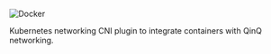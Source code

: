 ![Docker](https://github.com/fsedano/kubernetes-cni-vlan/workflows/Docker/badge.svg?event=push)

Kubernetes networking CNI plugin to integrate containers with QinQ networking.

